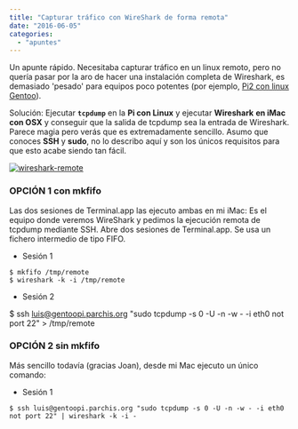 ```yaml
---
title: "Capturar tráfico con WireShark de forma remota"
date: "2016-06-05"
categories: 
  - "apuntes"
---
```


Un apunte rápido. Necesitaba capturar tráfico en un linux remoto, pero no quería pasar por la aro de hacer una instalación completa de Wireshark, es demasiado 'pesado' para equipos poco potentes (por ejemplo, [Pi2 con linux Gentoo](https://www.luispa.com/?p=3128)).

Solución: Ejecutar **`tcpdump`** en la **Pi con Linux** y ejecutar **Wireshark** **en iMac con OSX** y conseguir que la salida de tcpdump sea la entrada de Wireshark. Parece magia pero verás que es extremadamente sencillo. Asumo que conoces **SSH** y **sudo**, no lo describo aquí y son los únicos requisitos para que esto acabe siendo tan fácil.

[![wireshark-remote](https://www.luispa.com/wp-content/uploads/2016/06/wireshark-remote.jpg)](https://www.luispa.com/wp-content/uploads/2016/06/wireshark-remote.jpg)

### OPCIÓN 1 con mkfifo

Las dos sesiones de Terminal.app las ejecuto ambas en mi iMac: Es el equipo donde veremos WireShark y pedimos la ejecución remota de tcpdump mediante SSH. Abre dos sesiones de Terminal.app. Se usa un fichero intermedio de tipo FIFO.

- Sesión 1

```
$ mkfifo /tmp/remote
$ wireshark -k -i /tmp/remote
```

- Sesión 2

$ ssh luis@gentoopi.parchis.org "sudo tcpdump -s 0 -U -n -w - -i eth0 not port 22" > /tmp/remote

### OPCIÓN 2 sin mkfifo

Más sencillo todavía (gracias Joan), desde mi Mac ejecuto un único comando:

- Sesión 1

```
$ ssh luis@gentoopi.parchis.org "sudo tcpdump -s 0 -U -n -w - -i eth0 not port 22" | wireshark -k -i -
```
